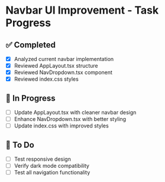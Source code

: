 # Navbar UI Improvement - Task Progress

## ✅ Completed
- [x] Analyzed current navbar implementation
- [x] Reviewed AppLayout.tsx structure
- [x] Reviewed NavDropdown.tsx component
- [x] Reviewed index.css styles

## 🔄 In Progress
- [ ] Update AppLayout.tsx with cleaner navbar design
- [ ] Enhance NavDropdown.tsx with better styling
- [ ] Update index.css with improved styles

## 📝 To Do
- [ ] Test responsive design
- [ ] Verify dark mode compatibility
- [ ] Test all navigation functionality
